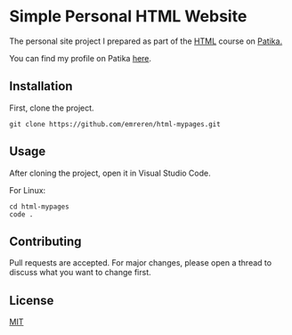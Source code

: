 # Simple Personal HTML Website

The personal site project I prepared as part of the [HTML](https://app.patika.dev/courses/html) course on [Patika.](https://www.patika.dev)

You can find my profile on Patika [here](https://app.patika.dev/emreren).

## Installation
First, clone the project.

```
git clone https://github.com/emreren/html-mypages.git 
```

## Usage
After cloning the project, open it in Visual Studio Code.

For Linux:
```
cd html-mypages
code .
```

## Contributing
Pull requests are accepted. For major changes, please open a thread to discuss what you want to change first.

## License
[MIT](https://choosealicense.com/licenses/mit/)


